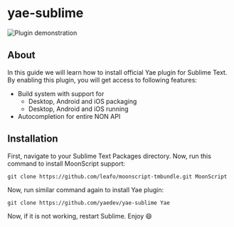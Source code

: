 # yae-sublime

![Plugin demonstration](https://pbs.twimg.com/media/CI5f0ZMUAAAj5WL.png:large)

## About
In this guide we will learn how to install official Yae plugin for Sublime Text.
By enabling this plugin, you will get access to following features:

  * Build system with support for
    * Desktop, Android and iOS packaging
    * Desktop, Android and iOS running
  * Autocompletion for entire NON API

## Installation

First, navigate to your Sublime Text Packages directory.
Now, run this command to install MoonScript support:

```
git clone https://github.com/leafo/moonscript-tmbundle.git MoonScript
```

Now, run similar command again to install Yae plugin:

```
git clone https://github.com/yaedev/yae-sublime Yae
```

Now, if it is not working, restart Sublime. Enjoy :smile:
